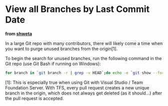 View all Branches by Last Commit Date
=====================================

**from [shweta](http://stackoverflow.com/a/30574636)**

In a large Git repo with many contributors, there will likely come a time when you want to purge unused branches from the origin[1].

To begin the search for unused branches, run the following command in the Git repo (use Git Bash if running on Windows):

```bash
for branch in `git branch -r | grep -v HEAD`;do echo -e `git show --format="%ci %cr" $branch | head -n 1` \\t$branch; done | sort -r
```

[1]: This is especially true when using Git with Visual Studio / Team Foundation Server. With TFS, every pull request creates a new unique branch in the origin, which does not always get deleted (as it should...) after the pull request is accepted.
